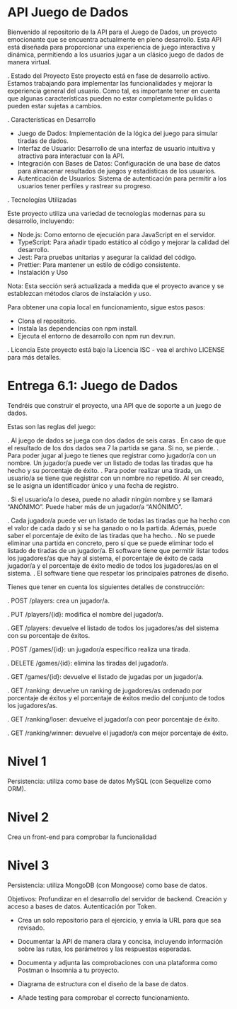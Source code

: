 # API Juego de Dados

Bienvenido al repositorio de la API para el Juego de Dados, un proyecto emocionante que se encuentra actualmente en pleno desarrollo. Esta API está diseñada para proporcionar una experiencia de juego interactiva y dinámica, permitiendo a los usuarios jugar a un clásico juego de dados de manera virtual.


. Estado del Proyecto
Este proyecto está en fase de desarrollo activo. Estamos trabajando para implementar las funcionalidades y mejorar la experiencia general del usuario. Como tal, es importante tener en cuenta que algunas características pueden no estar completamente pulidas o pueden estar sujetas a cambios.


. Características en Desarrollo

- Juego de Dados: Implementación de la lógica del juego para simular tiradas de dados.
- Interfaz de Usuario: Desarrollo de una interfaz de usuario intuitiva y atractiva para interactuar con la API.
- Integración con Bases de Datos: Configuración de una base de datos para almacenar resultados de juegos y estadísticas de los usuarios.
- Autenticación de Usuarios: Sistema de autenticación para permitir a los usuarios tener perfiles y rastrear su progreso.

  
. Tecnologías Utilizadas

 Este proyecto utiliza una variedad de tecnologías modernas para su desarrollo, incluyendo:

- Node.js: Como entorno de ejecución para JavaScript en el servidor.
- TypeScript: Para añadir tipado estático al código y mejorar la calidad del desarrollo.
- Jest: Para pruebas unitarias y asegurar la calidad del código.
- Prettier: Para mantener un estilo de código consistente.
- Instalación y Uso
  
Nota: Esta sección será actualizada a medida que el proyecto avance y se establezcan métodos claros de instalación y uso.

Para obtener una copia local en funcionamiento, sigue estos pasos:

- Clona el repositorio.
- Instala las dependencias con npm install.
- Ejecuta el entorno de desarrollo con npm run dev:run.
  
. Licencia
Este proyecto está bajo la Licencia ISC - vea el archivo LICENSE para más detalles.

# Entrega 6.1: Juego de Dados

Tendréis que construir el proyecto, una API que de soporte a un juego de dados.

Estas son las reglas del juego:

. Al juego de dados se juega con dos dados de seis caras
. En caso de que el resultado de los dos dados sea 7 la partida se gana. Si no, se pierde.
. Para poder jugar al juego te tienes que registrar como jugador/a con un nombre. Un jugador/a puede ver un listado de todas las tiradas que ha hecho y su porcentaje de éxito.
. Para poder realizar una tirada, un usuario/a se tiene que registrar con un nombre no repetido. Al ser creado, se le asigna un identificador único y una fecha de registro.

. Si el usuario/a lo desea, puede no añadir ningún nombre y se llamará “ANÓNIMO”. Puede haber más de un jugador/a “ANÓNIMO”.

. Cada jugador/a puede ver un listado de todas las tiradas que ha hecho con el valor de cada dado y si se ha ganado o no la partida. Además, puede saber el porcentaje de éxito de las tiradas que ha hecho.
. No se puede eliminar una partida en concreto, pero sí que se puede eliminar todo el listado de tiradas de un jugador/a. El software tiene que permitir listar todos los jugadores/as que hay al sistema, el porcentaje de éxito de cada jugador/a y el porcentaje de éxito medio de todos los jugadores/as en el sistema.
. El software tiene que respetar los principales patrones de diseño.

Tienes que tener en cuenta los siguientes detalles de construcción:

 . POST /players: crea un jugador/a.
 
 . PUT /players/{id}: modifica el nombre del jugador/a.

 . GET /players: devuelve el listado de todos los jugadores/as del sistema con su porcentaje de éxitos.

 . POST /games/{id}: un jugador/a específico realiza una tirada.

 . DELETE /games/{id}: elimina las tiradas del jugador/a.

 . GET /games/{id}: devuelve el listado de jugadas por un jugador/a.

 . GET /ranking: devuelve un ranking de jugadores/as ordenado por porcentaje de éxitos y el porcentaje de éxitos medio del conjunto de todos los jugadores/as.

 . GET /ranking/loser: devuelve el jugador/a con peor porcentaje de éxito.

 . GET /ranking/winner: devuelve el jugador/a con mejor porcentaje de éxito.

# Nivel 1

Persistencia: utiliza como base de datos MySQL (con Sequelize como ORM).

# Nivel 2

Crea un front-end para comprobar la funcionalidad

# Nivel 3

Persistencia: utiliza MongoDB (con Mongoose) como base de datos.

Objetivos:
Profundizar en el desarrollo del servidor de backend.
Creación y acceso a bases de datos.
Autenticación por Token.

- Crea un solo repositorio para el ejercicio, y envía la URL para que sea revisado.

- Documentar la API de manera clara y concisa, incluyendo información sobre las rutas, los parámetros y las respuestas esperadas.

- Documenta y adjunta las comprobaciones con una plataforma como Postman o Insomnia a tu proyecto.

- Diagrama de estructura con el diseño de la base de datos.

- Añade testing para comprobar el correcto funcionamiento.

